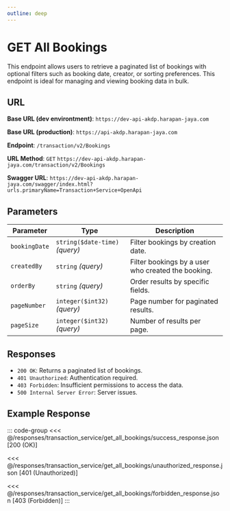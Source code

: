 ```yaml
---
outline: deep
---
```


# GET All Bookings

This endpoint allows users to retrieve a paginated list of bookings with optional filters such as booking date, creator, or sorting preferences. This endpoint is ideal for managing and viewing booking data in bulk.

## URL

**Base URL (dev environtment)**: `https://dev-api-akdp.harapan-jaya.com`

**Base URL (production)**: `https://api-akdp.harapan-jaya.com`

**Endpoint**: `/transaction/v2/Bookings`

**URL Method**: `GET` `https://dev-api-akdp.harapan-jaya.com/transaction/v2/Bookings`

**Swagger URL**: `https://dev-api-akdp.harapan-jaya.com/swagger/index.html?urls.primaryName=Transaction+Service+OpenApi`

## Parameters

| **Parameter**         | **Type**                          | **Description**                                     |
|-----------------------|-----------------------------------|-----------------------------------------------------|
| `bookingDate`         | `string($date-time)` _(query)_    | Filter bookings by creation date.                   |
| `createdBy`           | `string` _(query)_                | Filter bookings by a user who created the booking.  |
| `orderBy`             | `string` _(query)_                | Order results by specific fields.                   |
| `pageNumber`          | `integer($int32)` _(query)_       | Page number for paginated results.                  |
| `pageSize`            | `integer($int32)` _(query)_       | Number of results per page.                         |

## Responses

- `200 OK`: Returns a paginated list of bookings.
- `401 Unauthorized`: Authentication required.
- `403 Forbidden`: Insufficient permissions to access the data.
- `500 Internal Server Error`: Server issues.

## Example Response

::: code-group
<<< @/responses/transaction_service/get_all_bookings/success_response.json [200 (OK)]

<<< @/responses/transaction_service/get_all_bookings/unauthorized_response.json [401 (Unauthorized)]

<<< @/responses/transaction_service/get_all_bookings/forbidden_response.json [403 (Forbidden)]
:::
